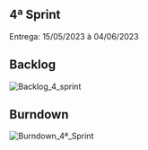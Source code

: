 <h2 style="font -weight: bold; margin=bottom: margin-bottom: 0px">
    4ª Sprint
</h2>
<p>Entrega: 15/05/2023 à 04/06/2023</p>

## Backlog
![Backlog_4_sprint](https://github.com/meta-build/Projeto-IONIC-Health/assets/111146527/8d98b7d3-a34f-470d-8388-ebe05e1de948)

## Burndown
![Burndown_4ª_Sprint](https://github.com/meta-build/Projeto-IONIC-Health/assets/111146527/b9856a71-8f5a-402a-ae27-29c611c71c8a)

